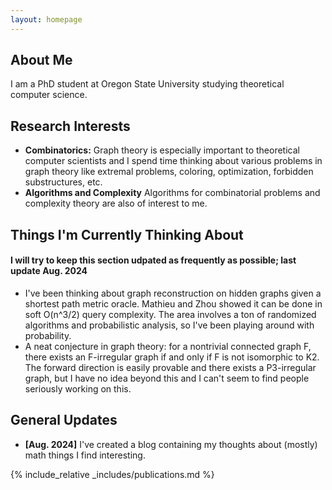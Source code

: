 ```yaml
---
layout: homepage
---
```


## About Me

I am a PhD student at Oregon State University studying theoretical computer science.

## Research Interests

- **Combinatorics:** Graph theory is especially important to theoretical computer scientists and I spend time thinking about various problems in graph theory like extremal problems, coloring, optimization, forbidden substructures, etc.
- **Algorithms and Complexity** Algorithms for combinatorial problems and complexity theory are also of interest to me.


## Things I'm Currently Thinking About
#### I will try to keep this section udpated as frequently as possible; last update Aug. 2024
- I've been thinking about graph reconstruction on hidden graphs given a shortest path metric oracle. Mathieu and Zhou showed it can be done in soft O(n^3/2) query complexity. The area involves a ton of randomized algorithms and probabilistic analysis, so I've been playing around with probability.
- A neat conjecture in graph theory: for a nontrivial connected graph F, there exists an F-irregular graph if and only if F is not isomorphic to K2. The forward direction is easily provable and there exists a P3-irregular graph, but I have no idea beyond this and I can't seem to find people seriously working on this.

## General Updates

- **[Aug. 2024]** I've created a blog containing my thoughts about (mostly) math things I find interesting.




{% include_relative _includes/publications.md %} 

